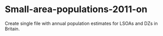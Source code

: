 # Small-area-populations-2011-on
Create single file with annual population estimates for LSOAs and DZs in Britain. 
